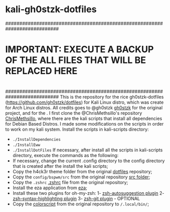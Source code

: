 # kali-gh0stzk-dotfiles
###########################################################################
# IMPORTANT: EXECUTE A BACKUP OF THE ALL FILES THAT WILL BE REPLACED HERE #                                             
#                                                                         #
###########################################################################
This is the repository for the rice gh0stzk-dotfiles (https://github.com/gh0stzk/dotfiles) for Kali Linux distro, which was create for Arch Linux distros.
All credits goes to @gh0stzk [gh0stzk](https://github.com/gh0stzk) for the original project, and for the .
I first clone the @ChrisMethsillo's repository [ChrisMethsillo](https://github.com/ChrisMethsillo/gh0stzk-bspwm-kali), where there are the kali scripts that install all dependencies for Debian Based Distros.
I made some modifications on the scripts in order to work on my kali system.
Install the scripts in kali-scripts directory:
  - ```./InstallDependencies```
  - ```./InstallEww```
  - ```./InstallDotFiles```
If necessary, after install all the scripts in kali-scripts directory, execute the commands as the following:
- If necessary, change the current .config directory to the config directory that is created after the install the kali scripts;
- Copy the h4ck3r theme folder from the original [dotfiles](https://github.com/gh0stzk/dotfiles) repository;
- Copy the ```config/bspwm/src``` from the original repository [src folder](https://github.com/gh0stzk/dotfiles/tree/master/config/bspwm/src);
- Copy the ```.zshrc``` [.zshrc](https://github.com/gh0stzk/dotfiles/blob/master/home/.zshrc) file from the original repository;
- Install the eza application from [eza](https://github.com/eza-community/eza);
- Install these two plugins for oh-my-zsh:
    1- [zsh-autosuggestion plugin](https://github.com/zsh-users/zsh-autosuggestions)
    2- [zsh-syntax-highlighting plugin](https://github.com/zsh-users/zsh-syntax-highlighting)
    3- [zsh-git plugin](https://github.com/ohmyzsh/ohmyzsh/tree/master/plugins/git) - OPTIONAL
- Copy the [colorscript](https://github.com/gh0stzk/dotfiles/blob/master/misc/bin/colorscript) from the original repository to ```/.local/bin/```;
